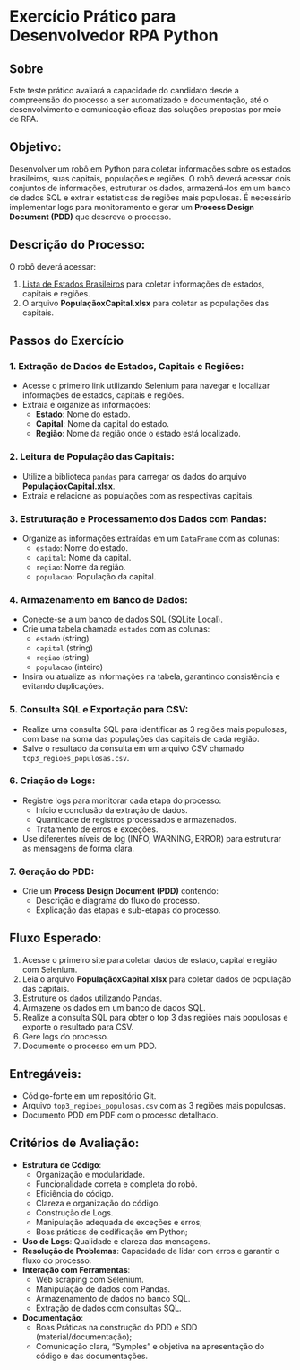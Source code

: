 # Exercício Prático para Desenvolvedor RPA Python

## Sobre
Este teste prático avaliará a capacidade do candidato desde a compreensão do processo a ser automatizado e documentação, até o desenvolvimento e comunicação eficaz das soluções propostas por meio de RPA.


## Objetivo:
Desenvolver um robô em Python para coletar informações sobre os estados brasileiros, suas capitais, populações e regiões. O robô deverá acessar dois conjuntos de informações, estruturar os dados, armazená-los em um banco de dados SQL e extrair estatísticas de regiões mais populosas. É necessário implementar logs para monitoramento e gerar um **Process Design Document (PDD)** que descreva o processo.

## Descrição do Processo:
O robô deverá acessar:
1. [Lista de Estados Brasileiros](https://inanyplace.blogspot.com/2017/01/lista-de-estados-brasileiros-sigla-estado-capital-e-regiao.html) para coletar informações de estados, capitais e regiões.
2. O arquivo **PopulaçãoxCapital.xlsx** para coletar as populações das capitais.

## Passos do Exercício

### 1. Extração de Dados de Estados, Capitais e Regiões:
- Acesse o primeiro link utilizando Selenium para navegar e localizar informações de estados, capitais e regiões.
- Extraia e organize as informações:
    - **Estado**: Nome do estado.
    - **Capital**: Nome da capital do estado.
    - **Região**: Nome da região onde o estado está localizado.

### 2. Leitura de População das Capitais:
- Utilize a biblioteca `pandas` para carregar os dados do arquivo **PopulaçãoxCapital.xlsx**.
- Extraia e relacione as populações com as respectivas capitais.

### 3. Estruturação e Processamento dos Dados com Pandas:
- Organize as informações extraídas em um `DataFrame` com as colunas:
    - `estado`: Nome do estado.
    - `capital`: Nome da capital.
    - `regiao`: Nome da região.
    - `populacao`: População da capital.

### 4. Armazenamento em Banco de Dados:
- Conecte-se a um banco de dados SQL (SQLite Local).
- Crie uma tabela chamada `estados` com as colunas:
    - `estado` (string)
    - `capital` (string)
    - `regiao` (string)
    - `populacao` (inteiro)
- Insira ou atualize as informações na tabela, garantindo consistência e evitando duplicações.

### 5. Consulta SQL e Exportação para CSV:
- Realize uma consulta SQL para identificar as 3 regiões mais populosas, com base na soma das populações das capitais de cada região.
- Salve o resultado da consulta em um arquivo CSV chamado `top3_regioes_populosas.csv`.

### 6. Criação de Logs:
- Registre logs para monitorar cada etapa do processo:
    - Início e conclusão da extração de dados.
    - Quantidade de registros processados e armazenados.
    - Tratamento de erros e exceções.
- Use diferentes níveis de log (INFO, WARNING, ERROR) para estruturar as mensagens de forma clara.

### 7. Geração do PDD:
- Crie um **Process Design Document (PDD)** contendo:
    - Descrição e diagrama do fluxo do processo.
    - Explicação das etapas e sub-etapas do processo.

## Fluxo Esperado:
1. Acesse o primeiro site para coletar dados de estado, capital e região com Selenium.
2. Leia o arquivo **PopulaçãoxCapital.xlsx** para coletar dados de população das capitais.
3. Estruture os dados utilizando Pandas.
4. Armazene os dados em um banco de dados SQL.
5. Realize a consulta SQL para obter o top 3 das regiões mais populosas e exporte o resultado para CSV.
6. Gere logs do processo.
7. Documente o processo em um PDD.

## Entregáveis:
- Código-fonte em um repositório Git.
- Arquivo `top3_regioes_populosas.csv` com as 3 regiões mais populosas.
- Documento PDD em PDF com o processo detalhado.

## Critérios de Avaliação:
- **Estrutura de Código**: 
    - Organização e modularidade.
    - Funcionalidade correta e completa do robô.
    - Eficiência do código.
    - Clareza e organização do código.
    - Construção de Logs.
    - Manipulação adequada de exceções e erros;
    - Boas práticas de codificação em Python;
- **Uso de Logs**: Qualidade e clareza das mensagens.
- **Resolução de Problemas**: Capacidade de lidar com erros e garantir o fluxo do processo.
- **Interação com Ferramentas**:
    - Web scraping com Selenium.
    - Manipulação de dados com Pandas.
    - Armazenamento de dados no banco SQL.
    - Extração de dados com consultas SQL.
- **Documentação**:
    - Boas Práticas na construção do PDD e SDD (material/documentação);
    - Comunicação clara, “Symples” e objetiva na apresentação do código e das documentações. 


